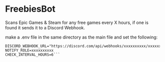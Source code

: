 # FreebiesBot
Scans Epic Games &amp; Steam for any free games every X hours, if one is found it sends it to a Discord Webhook.


make a .env file in the same directory as the main file and set the following:
```
DISCORD_WEBHOOK_URL="https://discord.com/api/webhooks/xxxxxxxxxx/xxxxxxxxxx"
NOTIFY_ROLE=xxxxxxxxxx
CHECK_INTERVAL_HOURS=6```
